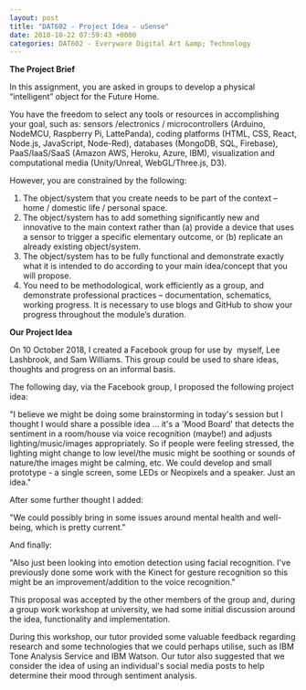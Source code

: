 ```yaml
---
layout: post
title: "DAT602 - Project Idea - uSense"
date: 2018-10-22 07:59:43 +0000
categories: DAT602 - Everyware Digital Art &amp; Technology
---
```


<strong>The Project Brief</strong>

In this assignment, you are asked in groups to develop a physical “intelligent” object for the Future Home.

You have the freedom to select any tools or resources in accomplishing your goal, such as: sensors /electronics / microcontrollers (Arduino, NodeMCU, Raspberry Pi, LattePanda), coding platforms (HTML, CSS, React, Node.js, JavaScript, Node-Red), databases (MongoDB, SQL, Firebase), PaaS/IaaS/SaaS (Amazon AWS, Heroku, Azure, IBM), visualization and computational media (Unity/Unreal, WebGL/Three.js, D3).

However, you are constrained by the following:
<ol>
 	<li>The object/system that you create needs to be part of the context – home / domestic life / personal space.</li>
 	<li>The object/system has to add something significantly new and innovative to the main context rather than (a) provide a device that uses a sensor to trigger a specific elementary outcome, or (b) replicate an already existing object/system.</li>
 	<li>The object/system has to be fully functional and demonstrate exactly what it is intended to do according to your main idea/concept that you will propose.</li>
 	<li>You need to be methodological, work efficiently as a group, and demonstrate professional practices – documentation, schematics, working progress. It is necessary to use blogs and GitHub to show your progress throughout the module’s duration.</li>
</ol>
<strong>Our Project Idea</strong>

On 10 October 2018, I created a Facebook group for use by  myself, Lee Lashbrook, and Sam Williams. This group could be used to share ideas, thoughts and progress on an informal basis.

The following day, via the Facebook group, I proposed the following project idea:

"I believe we might be doing some brainstorming in today's session but I thought I would share a possible idea ... it's a 'Mood Board' that detects the sentiment in a room/house via voice recognition (maybe!) and adjusts lighting/music/images appropriately. So if people were feeling stressed, the lighting might change to low level/the music might be soothing or sounds of nature/the images might be calming, etc. We could develop and small prototype - a single screen, some LEDs or Neopixels and a speaker. Just an idea."

After some further thought I added:

"We could possibly bring in some issues around mental health and well-being, which is pretty current."

And finally:

"Also just been looking into emotion detection using facial recognition. I've previously done some work with the Kinect for gesture recognition so this might be an improvement/addition to the voice recognition."

This proposal was accepted by the other members of the group and, during a group work workshop at university, we had some initial discussion around the idea, functionality and implementation.

During this workshop, our tutor provided some valuable feedback regarding research and some technologies that we could perhaps utilise, such as IBM Tone Analysis Service and IBM Watson. Our tutor also suggested that we consider the idea of using an individual's social media posts to help determine their mood through sentiment analysis.